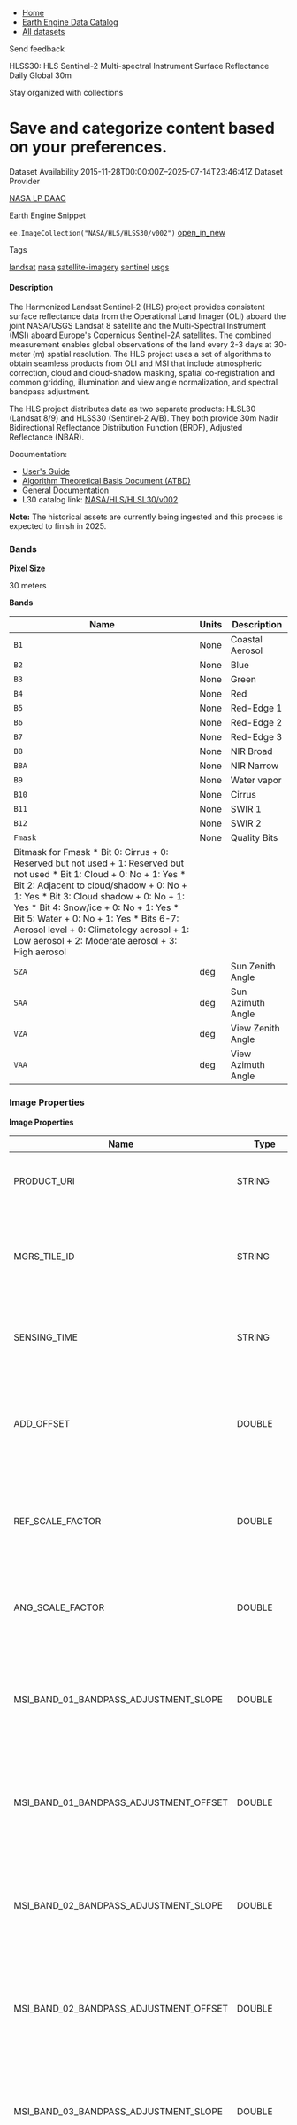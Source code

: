 



* [Home](https://developers.google.com/)
* [Earth Engine Data Catalog](https://developers.google.com/earth-engine/datasets)
* [All datasets](https://developers.google.com/earth-engine/datasets/catalog)





 
 
 Send feedback
 
 

HLSS30: HLS Sentinel\-2 Multi\-spectral Instrument Surface Reflectance Daily Global 30m


 
 Stay organized with collections
 

 
 Save and categorize content based on your preferences.
=========================================================================================================================================================================================








Dataset Availability
2015\-11\-28T00:00:00Z–2025\-07\-14T23:46:41Z
Dataset Provider


[NASA LP DAAC](https://lpdaac.usgs.gov/products/hlss30v002/)



Earth Engine Snippet


`ee.ImageCollection("NASA/HLS/HLSS30/v002")` 
[open\_in\_new](https://code.earthengine.google.com/?scriptPath=Examples:Datasets/NASA/NASA_HLS_HLSS30_v002)





Tags


[landsat](/earth-engine/datasets/tags/landsat)
[nasa](/earth-engine/datasets/tags/nasa)
[satellite\-imagery](/earth-engine/datasets/tags/satellite-imagery)
[sentinel](/earth-engine/datasets/tags/sentinel)
[usgs](/earth-engine/datasets/tags/usgs)








#### Description



The Harmonized Landsat Sentinel\-2 (HLS) project provides consistent surface
reflectance data from the Operational Land Imager (OLI) aboard the joint
NASA/USGS Landsat 8 satellite and the Multi\-Spectral Instrument (MSI) aboard
Europe's Copernicus Sentinel\-2A satellites. The combined
measurement enables global observations of the land every 2\-3 days at
30\-meter (m) spatial resolution.
The HLS project uses a set of algorithms
to obtain seamless products from OLI and MSI that include atmospheric
correction, cloud and cloud\-shadow masking, spatial co\-registration and
common gridding, illumination and view angle normalization, and spectral
bandpass adjustment.


The HLS project distributes data as two separate products: HLSL30
(Landsat 8/9\) and HLSS30 (Sentinel\-2 A/B). They both provide 30m Nadir
Bidirectional Reflectance Distribution Function (BRDF), Adjusted Reflectance
(NBAR).


Documentation:


* [User's Guide](https://lpdaac.usgs.gov/documents/1698/HLS_User_Guide_V2.pdf)
* [Algorithm Theoretical Basis Document (ATBD)](https://lpdaac.usgs.gov/documents/769/HLS_ATBD_V15_provisional.pdf)
* [General Documentation](https://lpdaac.usgs.gov/products/hlss30v002/)
* L30 catalog link: [NASA/HLS/HLSL30/v002](/earth-engine/datasets/catalog/NASA_HLS_HLSL30_v002)


**Note:** The historical assets are currently being ingested and this process
is expected to finish in 2025\.



### Bands



**Pixel Size**
  
30 meters



**Bands**




| Name | Units | Description |
| --- | --- | --- |
| `B1` | None | Coastal Aerosol |
| `B2` | None | Blue |
| `B3` | None | Green |
| `B4` | None | Red |
| `B5` | None | Red\-Edge 1 |
| `B6` | None | Red\-Edge 2 |
| `B7` | None | Red\-Edge 3 |
| `B8` | None | NIR Broad |
| `B8A` | None | NIR Narrow |
| `B9` | None | Water vapor |
| `B10` | None | Cirrus |
| `B11` | None | SWIR 1 |
| `B12` | None | SWIR 2 |
| `Fmask` | None | Quality Bits |
| Bitmask for Fmask * Bit 0: Cirrus 	+ 0: Reserved but not used 	+ 1: Reserved but not used * Bit 1: Cloud 	+ 0: No 	+ 1: Yes * Bit 2: Adjacent to cloud/shadow 	+ 0: No 	+ 1: Yes * Bit 3: Cloud shadow 	+ 0: No 	+ 1: Yes * Bit 4: Snow/ice 	+ 0: No 	+ 1: Yes * Bit 5: Water 	+ 0: No 	+ 1: Yes * Bits 6\-7: Aerosol level 	+ 0: Climatology aerosol 	+ 1: Low aerosol 	+ 2: Moderate aerosol 	+ 3: High aerosol | | | | | | | | | | | | | | | | | | | | | | | | | | | | | | | | | | | | | | | | | | | | | | | | | | | | | | | | | | | | | | | | | | | | | | | | | | | | | | | | | | | | | | | | | | | | | | | | | | | |
| `SZA` | deg | Sun Zenith Angle |
| `SAA` | deg | Sun Azimuth Angle |
| `VZA` | deg | View Zenith Angle |
| `VAA` | deg | View Azimuth Angle |




### Image Properties


**Image Properties**




| Name | Type | Description |
| --- | --- | --- |
| PRODUCT\_URI | STRING | The input L1C granule URI, for processing backtracing. |
| MGRS\_TILE\_ID | STRING | The MGRS tile identifier that corresponds to the spatial grid  of the observation. |
| SENSING\_TIME | STRING | The timestamp of when the observation was acquired. |
| ADD\_OFFSET | DOUBLE | Value added to the spectral data before they are scaled to int16 reflectance data. |
| REF\_SCALE\_FACTOR | DOUBLE | Multiplier to be applied to the int16 reflectance data to get the unscaled reflectance. |
| ANG\_SCALE\_FACTOR | DOUBLE | Multiplier to be applied to the uint16 angle bands to get the angle in degrees. |
| MSI\_BAND\_01\_BANDPASS\_ADJUSTMENT\_SLOPE | DOUBLE | The slope applied to the Sentinel\-2 B01 reflectance in the linear bandpass adjustment. |
| MSI\_BAND\_01\_BANDPASS\_ADJUSTMENT\_OFFSET | DOUBLE | The offset applied to the Sentinel\-2 B01 reflectance in the linear bandpass adjustment. |
| MSI\_BAND\_02\_BANDPASS\_ADJUSTMENT\_SLOPE | DOUBLE | The slope applied to the Sentinel\-2 B02 reflectance in the linear bandpass adjustment. |
| MSI\_BAND\_02\_BANDPASS\_ADJUSTMENT\_OFFSET | DOUBLE | The offset applied to the Sentinel\-2 B02 reflectance in the linear bandpass adjustment. |
| MSI\_BAND\_03\_BANDPASS\_ADJUSTMENT\_SLOPE | DOUBLE | The slope applied to the Sentinel\-2 B03 reflectance in the linear bandpass adjustment. |
| MSI\_BAND\_03\_BANDPASS\_ADJUSTMENT\_OFFSET | DOUBLE | The offset applied to the Sentinel\-2 B03 reflectance in the linear bandpass adjustment. |
| MSI\_BAND\_04\_BANDPASS\_ADJUSTMENT\_SLOPE | DOUBLE | The slope applied to the Sentinel\-2 B04 reflectance in the linear bandpass adjustment. |
| MSI\_BAND\_04\_BANDPASS\_ADJUSTMENT\_OFFSET | DOUBLE | The offset applied to the Sentinel\-2 B04 reflectance in the linear bandpass adjustment. |
| MSI\_BAND\_11\_BANDPASS\_ADJUSTMENT\_SLOPE | DOUBLE | The slope applied to the Sentinel\-2 B11 reflectance in the linear bandpass adjustment. |
| MSI\_BAND\_11\_BANDPASS\_ADJUSTMENT\_OFFSET | DOUBLE | The offset applied to the Sentinel\-2 B11 reflectance in the linear bandpass adjustment. |
| MSI\_BAND\_12\_BANDPASS\_ADJUSTMENT\_SLOPE | DOUBLE | The slope applied to the Sentinel\-2 B12 reflectance in the linear bandpass adjustment. |
| MSI\_BAND\_12\_BANDPASS\_ADJUSTMENT\_OFFSET | DOUBLE | The offset applied to the Sentinel\-2 B12 reflectance in the linear bandpass adjustment. |
| MSI\_BAND\_8A\_BANDPASS\_ADJUSTMENT\_SLOPE | DOUBLE | The slope applied to the Sentinel\-2 B08A reflectance in the linear bandpass adjustment. |
| AROP\_AVE\_XSHIFT | DOUBLE | AROP\-derived average coordinate shift in X direction relative to the reference image. Populated only for Sentinel\-2 L1C data prior to processing baseline 2\.04\. |
| AROP\_AVE\_YSHIFT | DOUBLE | AROP\-derived average coordinate shift in Y direction relative to the reference image. Populated only for Sentinel\-2 L1C data prior to processing baseline 2\.04\. |
| AROP\_NCP | DOUBLE | Number of control points identified by AROP. Populated only for Sentinel\-2 L1C data prior to processing baseline 2\.04\. |
| AROP\_RMSE | DOUBLE | Root mean squared error in AROP model fitting. Populated only for Sentinel\-2 L1C data prior to processing baseline 2\.04 |
| AROP\_S2\_REFIMG | STRING | Geolocation reference image name. Populated only for Sentinel\-2 L1C data prior to processing baseline 2\.04\. |
| ACCODE | STRING | The version of LaSRC used by HLS for S30\. |
| PROCESSING\_BASELINE | STRING\_LIST | List of baseline versions of processing applied to the product. |
| CLOUD\_COVERAGE | DOUBLE | The percentage of cloud and cloud shadow in observation based on Fmask |
| HLS\_PROCESSING\_TIME | STRING | The date and time of HLS processing for this observation |
| MEAN\_SUN\_AZIMUTH\_ANGLE | DOUBLE | Mean Sun Azimuth Angle in degree of the input data for HLS L30 |
| MEAN\_SUN\_ZENITH\_ANGLE | DOUBLE | Mean Sun Zenith Angle in degree of the input data for HLS L30 |
| MEAN\_VIEW\_AZIMUTH\_ANGLE | DOUBLE | Mean View Azimuth Angle in degree of the input data |
| MEAN\_VIEW\_ZENITH\_ANGLE | DOUBLE | Mean View Zenith Angle in degree of the input data |
| NBAR\_SOLAR\_ZENITH | DOUBLE | The solar zenith angle used in NBAR derivation |
| SPATIAL\_COVERAGE | DOUBLE | The percentage of the tile with data |




### Terms of Use


**Terms of Use**


NASA promotes the full and open sharing of all data with research and
applications communities, private industry, academia, and the general
public.




### Citations



Citations:
* Masek, J., Ju, J., Roger, J., Skakun, S., Vermote, E., Claverie, M., Dungan,
J., Yin, Z., Freitag, B., Justice, C. (2021\). HLS Operational Land Imager
Surface Reflectance and TOA Brightness Daily Global 30m v2\.0 \[Data set].
NASA EOSDIS Land Processes Distributed Active Archive Center.
Accessed 2023\-09\-12 from https://doi.org/10\.5067/HLS/HLSL30\.002





### DOIs


* [https://doi.org/10\.5067/HLS/HLSS30\.002](https://doi.org/10.5067/HLS/HLSS30.002)




### Explore with Earth Engine


**Important:** 
 Earth Engine is a platform for petabyte\-scale scientific analysis and visualization of
 geospatial datasets, both for public benefit and for business and government users.
 Earth Engine is free to use for research, education, and nonprofit use. To get started, please
 [register for Earth Engine access.](https://console.cloud.google.com/earth-engine)



### Code Editor (JavaScript)



```
varcollection=ee.ImageCollection("NASA/HLS/HLSS30/v002")
.filter(ee.Filter.date('2024-04-25','2024-04-26'))
.filter(ee.Filter.lt('CLOUD_COVERAGE',30));
varvisParams={
bands:['B4','B3','B2'],
min:0.01,
max:0.18,
};

varvisualizeImage=function(image){
varimageRGB=image.visualize(visParams);
returnimageRGB;
};

varrgbCollection=collection.map(visualizeImage);

Map.setCenter(-109.53,29.19,12)
Map.addLayer(rgbCollection,{},'HLS S30 RGB bands');
```



[Open in Code Editor](https://code.earthengine.google.com/?scriptPath=Examples:Datasets/NASA/NASA_HLS_HLSS30_v002)


[HLSS30: HLS Sentinel\-2 Multi\-spectral Instrument Surface Reflectance Daily Global 30m](/earth-engine/datasets/catalog/NASA_HLS_HLSS30_v002)

The Harmonized Landsat Sentinel\-2 (HLS) project provides consistent surface reflectance data from the Operational Land Imager (OLI) aboard the joint NASA/USGS Landsat 8 satellite and the Multi\-Spectral Instrument (MSI) aboard Europe's Copernicus Sentinel\-2A satellites. The combined measurement enables global observations of the land every 2\-3 days at 30\-meter (m) spatial …

 NASA/HLS/HLSS30/v002,
 landsat,nasa,satellite\-imagery,sentinel,usgs

2015\-11\-28T00:00:00Z/2025\-07\-14T23:46:41Z



 \-90 \-180 90 180
 



Google Earth Engine
https://developers.google.com/earth\-engine/datasets

* [https://doi.org/10\.5067/HLS/HLSS30\.002](https://doi.org/https://lpdaac.usgs.gov/products/hlss30v002/)
* [https://doi.org/10\.5067/HLS/HLSS30\.002](https://doi.org/https://developers.google.com/earth-engine/datasets/catalog/NASA_HLS_HLSS30_v002)









